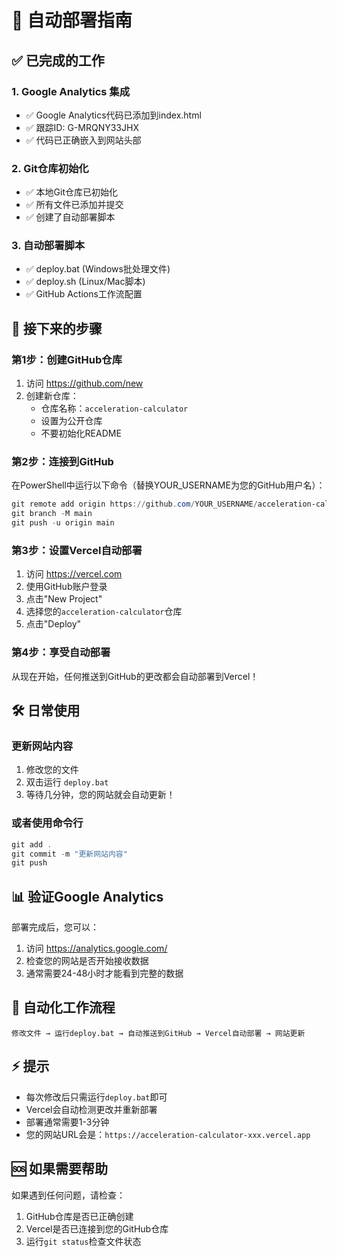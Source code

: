 # 🚀 自动部署指南

## ✅ 已完成的工作

### 1. Google Analytics 集成
- ✅ Google Analytics代码已添加到index.html
- ✅ 跟踪ID: G-MRQNY33JHX
- ✅ 代码已正确嵌入到网站头部

### 2. Git仓库初始化
- ✅ 本地Git仓库已初始化
- ✅ 所有文件已添加并提交
- ✅ 创建了自动部署脚本

### 3. 自动部署脚本
- ✅ deploy.bat (Windows批处理文件)
- ✅ deploy.sh (Linux/Mac脚本)
- ✅ GitHub Actions工作流配置

## 🎯 接下来的步骤

### 第1步：创建GitHub仓库
1. 访问 https://github.com/new
2. 创建新仓库：
   - 仓库名称：`acceleration-calculator`
   - 设置为公开仓库
   - 不要初始化README

### 第2步：连接到GitHub
在PowerShell中运行以下命令（替换YOUR_USERNAME为您的GitHub用户名）：

```powershell
git remote add origin https://github.com/YOUR_USERNAME/acceleration-calculator.git
git branch -M main
git push -u origin main
```

### 第3步：设置Vercel自动部署
1. 访问 https://vercel.com
2. 使用GitHub账户登录
3. 点击"New Project"
4. 选择您的`acceleration-calculator`仓库
5. 点击"Deploy"

### 第4步：享受自动部署
从现在开始，任何推送到GitHub的更改都会自动部署到Vercel！

## 🛠️ 日常使用

### 更新网站内容
1. 修改您的文件
2. 双击运行 `deploy.bat`
3. 等待几分钟，您的网站就会自动更新！

### 或者使用命令行
```powershell
git add .
git commit -m "更新网站内容"
git push
```

## 📊 验证Google Analytics
部署完成后，您可以：
1. 访问 https://analytics.google.com/
2. 检查您的网站是否开始接收数据
3. 通常需要24-48小时才能看到完整的数据

## 🔄 自动化工作流程
```
修改文件 → 运行deploy.bat → 自动推送到GitHub → Vercel自动部署 → 网站更新
```

## ⚡ 提示
- 每次修改后只需运行`deploy.bat`即可
- Vercel会自动检测更改并重新部署
- 部署通常需要1-3分钟
- 您的网站URL会是：`https://acceleration-calculator-xxx.vercel.app`

## 🆘 如果需要帮助
如果遇到任何问题，请检查：
1. GitHub仓库是否已正确创建
2. Vercel是否已连接到您的GitHub仓库
3. 运行`git status`检查文件状态 